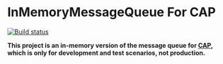 # InMemoryMessageQueue For CAP

[![Build status](https://ci.appveyor.com/api/projects/status/txg29kmg0o6u4c2j?svg=true)](https://ci.appveyor.com/project/yuleyule66/savorboard-cap-inmemorymessagequeue)

**This project is an in-memory version of the message queue for [CAP](https://github.com/dotnetcore/CAP), which is only for development and test scenarios, not production.**


